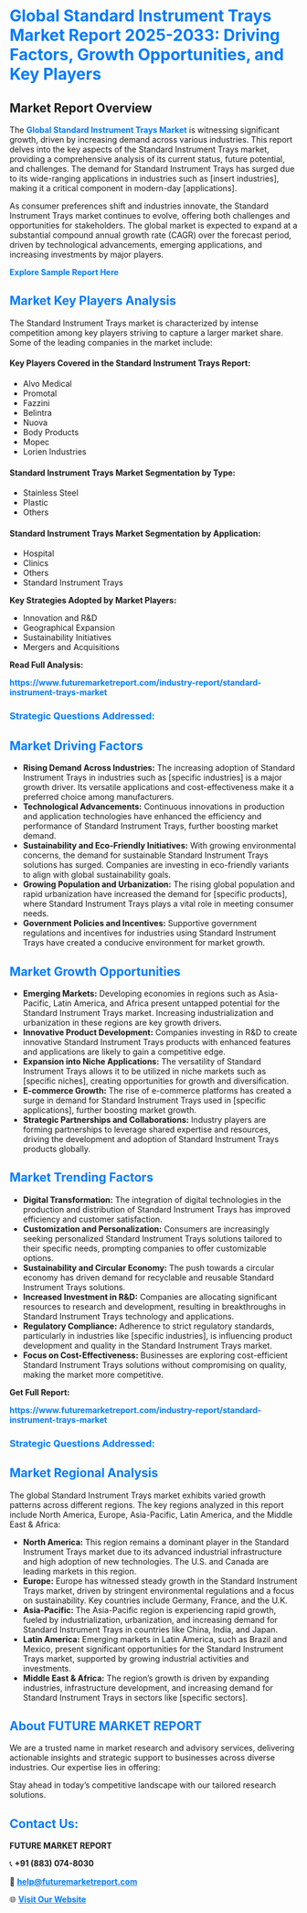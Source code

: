 <h1 style="color: #007BFF;">Global Standard Instrument Trays Market Report 2025-2033: Driving Factors, Growth Opportunities, and Key Players</h1>

<section id="overview">
<h2>Market Report Overview</h2>
<p>The <a href="https://www.futuremarketreport.com/industry-report/standard-instrument-trays-market" style="color: #007BFF; text-decoration: none;"><strong>Global Standard Instrument Trays Market</strong></a> is witnessing significant growth, driven by increasing demand across various industries. This report delves into the key aspects of the Standard Instrument Trays market, providing a comprehensive analysis of its current status, future potential, and challenges. The demand for Standard Instrument Trays has surged due to its wide-ranging applications in industries such as [insert industries], making it a critical component in modern-day [applications].</p>
<p>As consumer preferences shift and industries innovate, the Standard Instrument Trays market continues to evolve, offering both challenges and opportunities for stakeholders. The global market is expected to expand at a substantial compound annual growth rate (CAGR) over the forecast period, driven by technological advancements, emerging applications, and increasing investments by major players.</p>
</section>

<section id="overview">
<p><a href="https://www.futuremarketreport.com/request-sample/reportId=125051" style="color: #007BFF; text-decoration: none;"><strong>Explore Sample Report Here</strong></a></p>
</section>

<section id="key-players">
<h2 style="color: #007BFF;">Market Key Players Analysis</h2>
<p>The Standard Instrument Trays market is characterized by intense competition among key players striving to capture a larger market share. Some of the leading companies in the market include:</p>
<h4>Key Players Covered in the Standard Instrument Trays Report:</h4>
<ul><li>Alvo Medical</li><li>Promotal</li><li>Fazzini</li><li>Belintra</li><li>Nuova</li><li>Body Products</li><li>Mopec</li><li>Lorien Industries</li></ul>
<h4>Standard Instrument Trays Market Segmentation by Type:</h4>
<ul><li>Stainless Steel</li><li>Plastic</li><li>Others</li></ul>

<h4>Standard Instrument Trays Market Segmentation by Application:</h4>
<ul><li>Hospital</li><li>Clinics</li><li>Others</li><li>Standard Instrument Trays</li></ul>
<p><strong>Key Strategies Adopted by Market Players:</strong></p>
<ul>
<li>Innovation and R&D</li>
<li>Geographical Expansion</li>
<li>Sustainability Initiatives</li>
<li>Mergers and Acquisitions</li>
</ul>
</section>

<section>
<p><strong>Read Full Analysis: </strong></p><a href="https://www.futuremarketreport.com/industry-report/standard-instrument-trays-market" style="color: #007BFF; text-decoration: none;"><strong>https://www.futuremarketreport.com/industry-report/standard-instrument-trays-market</strong></a>
<h3 style="color: #007BFF;">Strategic Questions Addressed:</h3>
</section>

<section id="driving-factors">
<h2 style="color: #007BFF;">Market Driving Factors</h2>
<ul>
<li><strong>Rising Demand Across Industries:</strong> The increasing adoption of Standard Instrument Trays in industries such as [specific industries] is a major growth driver. Its versatile applications and cost-effectiveness make it a preferred choice among manufacturers.</li>
<li><strong>Technological Advancements:</strong> Continuous innovations in production and application technologies have enhanced the efficiency and performance of Standard Instrument Trays, further boosting market demand.</li>
<li><strong>Sustainability and Eco-Friendly Initiatives:</strong> With growing environmental concerns, the demand for sustainable Standard Instrument Trays solutions has surged. Companies are investing in eco-friendly variants to align with global sustainability goals.</li>
<li><strong>Growing Population and Urbanization:</strong> The rising global population and rapid urbanization have increased the demand for [specific products], where Standard Instrument Trays plays a vital role in meeting consumer needs.</li>
<li><strong>Government Policies and Incentives:</strong> Supportive government regulations and incentives for industries using Standard Instrument Trays have created a conducive environment for market growth.</li>
</ul>
</section>

<section id="growth-opportunities">
<h2 style="color: #007BFF;">Market Growth Opportunities</h2>
<ul>
<li><strong>Emerging Markets:</strong> Developing economies in regions such as Asia-Pacific, Latin America, and Africa present untapped potential for the Standard Instrument Trays market. Increasing industrialization and urbanization in these regions are key growth drivers.</li>
<li><strong>Innovative Product Development:</strong> Companies investing in R&D to create innovative Standard Instrument Trays products with enhanced features and applications are likely to gain a competitive edge.</li>
<li><strong>Expansion into Niche Applications:</strong> The versatility of Standard Instrument Trays allows it to be utilized in niche markets such as [specific niches], creating opportunities for growth and diversification.</li>
<li><strong>E-commerce Growth:</strong> The rise of e-commerce platforms has created a surge in demand for Standard Instrument Trays used in [specific applications], further boosting market growth.</li>
<li><strong>Strategic Partnerships and Collaborations:</strong> Industry players are forming partnerships to leverage shared expertise and resources, driving the development and adoption of Standard Instrument Trays products globally.</li>
</ul>
</section>

<section id="trending-factors">
<h2 style="color: #007BFF;">Market Trending Factors</h2>
<ul>
<li><strong>Digital Transformation:</strong> The integration of digital technologies in the production and distribution of Standard Instrument Trays has improved efficiency and customer satisfaction.</li>
<li><strong>Customization and Personalization:</strong> Consumers are increasingly seeking personalized Standard Instrument Trays solutions tailored to their specific needs, prompting companies to offer customizable options.</li>
<li><strong>Sustainability and Circular Economy:</strong> The push towards a circular economy has driven demand for recyclable and reusable Standard Instrument Trays solutions.</li>
<li><strong>Increased Investment in R&D:</strong> Companies are allocating significant resources to research and development, resulting in breakthroughs in Standard Instrument Trays technology and applications.</li>
<li><strong>Regulatory Compliance:</strong> Adherence to strict regulatory standards, particularly in industries like [specific industries], is influencing product development and quality in the Standard Instrument Trays market.</li>
<li><strong>Focus on Cost-Effectiveness:</strong> Businesses are exploring cost-efficient Standard Instrument Trays solutions without compromising on quality, making the market more competitive.</li>
</ul>
</section>

<section>
<p><strong>Get Full Report: </strong></p><a href="https://www.futuremarketreport.com/industry-report/standard-instrument-trays-market" style="color: #007BFF; text-decoration: none;"><strong>https://www.futuremarketreport.com/industry-report/standard-instrument-trays-market</strong></a>
<h3 style="color: #007BFF;">Strategic Questions Addressed:</h3>
</section>


<section id="regional-analysis">
<h2 style="color: #007BFF;">Market Regional Analysis</h2>
<p>The global Standard Instrument Trays market exhibits varied growth patterns across different regions. The key regions analyzed in this report include North America, Europe, Asia-Pacific, Latin America, and the Middle East & Africa:</p>
<ul>
<li><strong>North America:</strong> This region remains a dominant player in the Standard Instrument Trays market due to its advanced industrial infrastructure and high adoption of new technologies. The U.S. and Canada are leading markets in this region.</li>
<li><strong>Europe:</strong> Europe has witnessed steady growth in the Standard Instrument Trays market, driven by stringent environmental regulations and a focus on sustainability. Key countries include Germany, France, and the U.K.</li>
<li><strong>Asia-Pacific:</strong> The Asia-Pacific region is experiencing rapid growth, fueled by industrialization, urbanization, and increasing demand for Standard Instrument Trays in countries like China, India, and Japan.</li>
<li><strong>Latin America:</strong> Emerging markets in Latin America, such as Brazil and Mexico, present significant opportunities for the Standard Instrument Trays market, supported by growing industrial activities and investments.</li>
<li><strong>Middle East & Africa:</strong> The region’s growth is driven by expanding industries, infrastructure development, and increasing demand for Standard Instrument Trays in sectors like [specific sectors].</li>
</ul>
</section>

<footer>
<h2 style="color: #007BFF;">About FUTURE MARKET REPORT</h2>
<p>We are a trusted name in market research and advisory services, delivering actionable insights and strategic support to businesses across diverse industries. Our expertise lies in offering:</p>

<p>Stay ahead in today’s competitive landscape with our tailored research solutions.</p>

<h2 style="color: #007BFF;">Contact Us:</h2>
<p><strong>FUTURE MARKET REPORT</strong></p>
<p>📞 <strong>+91 (883) 074-8030</strong></p>
<p>📧 <strong><a href="mailto:help@futuremarketreport.com" style="color: #007BFF;">help@futuremarketreport.com</a></strong></p>
<p>🌐 <strong><a href="https://www.futuremarketreport.com/" style="color: #007BFF;">Visit Our Website</a></strong></p>
</footer>